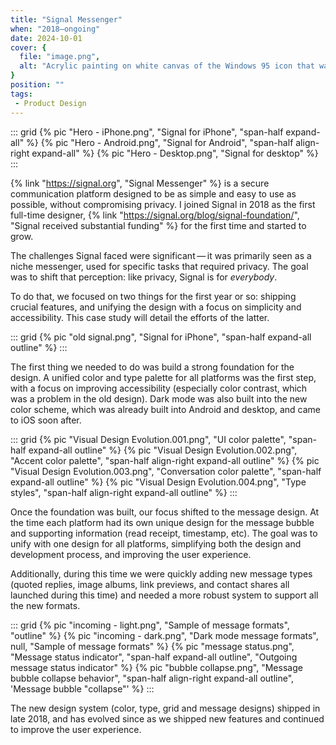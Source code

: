 ```yaml
---
title: "Signal Messenger"
when: "2018—ongoing"
date: 2024-10-01
cover: {
  file: "image.png",
  alt: "Acrylic painting on white canvas of the Windows 95 icon that was displayed when a file was not found"
}
position: ""
tags:
 - Product Design
---
```

::: grid
{% pic "Hero - iPhone.png", "Signal for iPhone", "span-half expand-all" %}
{% pic "Hero - Android.png", "Signal for Android", "span-half align-right expand-all" %}
{% pic "Hero - Desktop.png", "Signal for desktop" %}
:::

{% link "https://signal.org", "Signal Messenger" %} is a secure communication platform designed to be as simple and easy to use as possible, without compromising privacy. I joined Signal in 2018 as the first full-time designer, {% link "https://signal.org/blog/signal-foundation/", "Signal received substantial funding" %} for the first time and started to grow.

The challenges Signal faced were significant — it was primarily seen as a niche messenger, used for specific tasks that required privacy. The goal was to shift that perception: like privacy, Signal is for *everybody*. 

To do that, we focused on two things for the first year or so: shipping crucial features, and unifying the design with a focus on simplicity and accessibility. This case study will detail the efforts of the latter.

::: grid
{% pic "old signal.png", "Signal for iPhone", "span-half expand-all outline" %}
:::

The first thing we needed to do was build a strong foundation for the design. A unified color and type palette for all platforms was the first step, with a focus on improving accessibility (especially color contrast, which was a problem in the old design). Dark mode was also built into the new color scheme, which was already built into Android and desktop, and came to iOS soon after.

::: grid
{% pic "Visual Design Evolution.001.png", "UI color palette", "span-half expand-all outline" %}
{% pic "Visual Design Evolution.002.png", "Accent color palette", "span-half align-right expand-all outline" %}
{% pic "Visual Design Evolution.003.png", "Conversation color palette", "span-half expand-all outline" %}
{% pic "Visual Design Evolution.004.png", "Type styles", "span-half align-right expand-all outline" %}
:::

Once the foundation was built, our focus shifted to the message design. At the time each platform had its own unique design for the message bubble and supporting information (read receipt, timestamp, etc). The goal was to unify with one design for all platforms, simplifying both the design and development process, and improving the user experience.

Additionally, during this time we were quickly adding new message types (quoted replies, image albums, link previews, and contact shares all launched during this time) and needed a more robust system to support all the new formats.

::: grid
{% pic "incoming - light.png", "Sample of message formats", "outline" %}
{% pic "incoming - dark.png", "Dark mode message formats", null, "Sample of message formats" %}
{% pic "message status.png", "Message status indicator", "span-half expand-all outline", "Outgoing message status indicator" %}
{% pic "bubble collapse.png", "Message bubble collapse behavior", "span-half align-right expand-all outline", 'Message bubble "collapse"' %}
:::

The new design system (color, type, grid and message designs) shipped in late 2018, and has evolved since as we shipped new features and continued to improve the user experience.